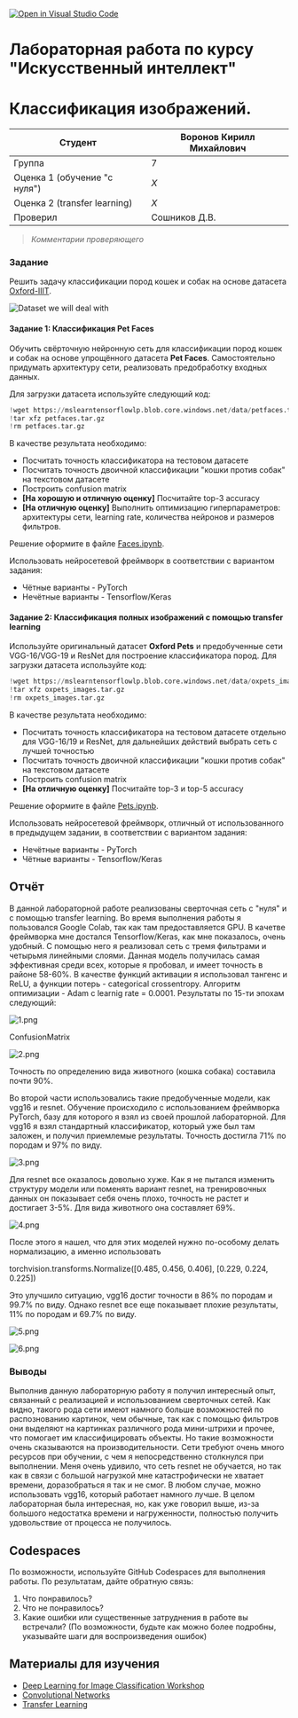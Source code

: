 [![Open in Visual Studio Code](https://classroom.github.com/assets/open-in-vscode-c66648af7eb3fe8bc4f294546bfd86ef473780cde1dea487d3c4ff354943c9ae.svg)](https://classroom.github.com/online_ide?assignment_repo_id=7812442&assignment_repo_type=AssignmentRepo)
# Лабораторная работа по курсу "Искусственный интеллект"
# Классификация изображений.

| Студент | Воронов Кирилл Михайлович |
|------|------|
| Группа  | 7 |
| Оценка 1 (обучение "с нуля") | *X* |
| Оценка 2 (transfer learning) | *X* |
| Проверил | Сошников Д.В. |

> *Комментарии проверяющего*
### Задание

Решить задачу классификации пород кошек и собак на основе датасета [Oxford-IIIT](https://www.robots.ox.ac.uk/~vgg/data/pets/).

![Dataset we will deal with](images/data.png)

#### Задание 1: Классификация Pet Faces

Обучить свёрточную нейронную сеть для классификации пород кошек и собак на основе упрощённого датасета **Pet Faces**. Самостоятельно придумать архитектуру сети, реализовать предобработку входных данных.

Для загрузки датасета используйте следующий код:

```python
!wget https://mslearntensorflowlp.blob.core.windows.net/data/petfaces.tar.gz
!tar xfz petfaces.tar.gz
!rm petfaces.tar.gz
```

В качестве результата необходимо:

* Посчитать точность классификатора на тестовом датасете
* Посчитать точность двоичной классификации "кошки против собак" на текстовом датасете
* Построить confusion matrix
* **[На хорошую и отличную оценку]** Посчитайте top-3 accuracy
* **[На отличную оценку]** Выполнить оптимизацию гиперпараметров: архитектуры сети, learning rate, количества нейронов и размеров фильтров.

Решение оформите в файле [Faces.ipynb](Faces.ipynb).

Использовать нейросетевой фреймворк в соответствии с вариантом задания:
   * Чётные варианты - PyTorch
   * Нечётные варианты - Tensorflow/Keras
#### Задание 2: Классификация полных изображений с помощью transfer learning

Используйте оригинальный датасет **Oxford Pets** и предобученные сети VGG-16/VGG-19 и ResNet для построение классификатора пород. Для загрузки датасета используйте код:

```python
!wget https://mslearntensorflowlp.blob.core.windows.net/data/oxpets_images.tar.gz
!tar xfz oxpets_images.tar.gz
!rm oxpets_images.tar.gz
```

В качестве результата необходимо:

* Посчитать точность классификатора на тестовом датасете отдельно для VGG-16/19 и ResNet, для дальнейших действий выбрать сеть с лучшей точностью
* Посчитать точность двоичной классификации "кошки против собак" на текстовом датасете
* Построить confusion matrix
* **[На отличную оценку]** Посчитайте top-3 и top-5 accuracy

Решение оформите в файле [Pets.ipynb](Pets.ipynb).

Использовать нейросетевой фреймворк, отличный от использованного в предыдущем задании, в соответствии с вариантом задания:
   * Нечётные варианты - PyTorch
   * Чётные варианты - Tensorflow/Keras

## Отчёт
В данной лабораторной работе реализованы сверточная сеть с "нуля" и с помощью transfer learning. Во время выполнения работы я пользовался Google Colab, так как там предоставляется GPU.  В качетве фреймворка мне достался Tensorflow/Keras, как мне показалось, очень удобный. С помощью него я реализовал сеть с тремя фильтрами и четырьмя линейными слоями. Данная модель получилась самая эффективная среди всех, которые я пробовал, и имеет точность в районе 58-60%. В качестве функций активации я использовал тангенс и ReLU, а функции потерь - categorical crossentropy. Алгоритм оптимизации - Adam с learnig rate = 0.0001.
Результаты по 15-ти эпохам следующий:

![1.png](images/1.png)

ConfusionMatrix

![2.png](images/2.png)

Точность по определению вида животного (кошка собака) составила почти 90%.


Во второй части использовались такие предобученные модели, как vgg16 и resnet. Обучение происходило с использованием фреймворка PyTorch, базу для которого я взял из своей прошлой лабораторной.  Для vgg16 я взял стандартный классификатор, который уже был там заложен, и получил приемлемые результаты. Точность достигла 71% по породам и 97% по виду.

![3.png](images/3.png)

Для resnet все оказалось довольно хуже. Как я не пытался изменить структуру модели или поменять вариант resnet, на тренировочных данных он показывает себя очень плохо, точность не растет и достигает 3-5%.  Для вида животного она составляет 69%.

![4.png](images/4.png)

После этого я нашел, что для этих моделей нужно по-особому делать нормализацию, а именно использовать

torchvision.transforms.Normalize([0.485, 0.456, 0.406], [0.229, 0.224, 0.225])

Это улучшило ситуацию, vgg16 достиг точности в 86% по породам и 99.7% по виду. Однако resnet все еще показывает плохие результаты, 11% по породам и 69.7% по виду.

![5.png](images/5.png)

![6.png](images/6.png)

### Выводы
Выполнив данную лабораторную работу я получил интересный опыт, связанный с реализацией и использованием сверточных сетей. Как видно, такого рода сети имеют намного больше возможностей по распознованию картинок, чем обычные, так как с помощью фильтров они выделяют на картинках различного рода мини-штрихи и прочее, что помогает им классифицировать объекты.  Но такие возможности очень сказываются на производительности. Сети требуют очень много ресурсов при обучении, с чем я непосредственно столкнулся при выполнении. Меня очень удивило, что сеть resnet не обучается, но так как в связи с большой нагрузкой мне катастрофически  не хватает времени, доразобраться я так и не смог. В любом случае, можно использовать vgg16, который работает намного лучше. В целом лабораторная была интересная, но, как уже говорил выше, из-за большого недостатка времени и нагруженности, полностью получить удовольствие от процесса не получилось. 


## Codespaces

По возможности, используйте GitHub Codespaces для выполнения работы. По результатам, дайте обратную связь:
1. Что понравилось?
1. Что не понравилось?
1. Какие ошибки или существенные затруднения в работе вы встречали? (По возможности, будьте как можно более подробны, указывайте шаги для воспроизведения ошибок)

## Материалы для изучения

* [Deep Learning for Image Classification Workshop](https://github.com/microsoft/workshop-library/blob/main/full/deep-learning-computer-vision/README.md)
* [Convolutional Networks](https://github.com/microsoft/AI-For-Beginners/blob/main/4-ComputerVision/07-ConvNets/README.md)
* [Transfer Learning](https://github.com/microsoft/AI-For-Beginners/blob/main/4-ComputerVision/08-TransferLearning/README.md)
